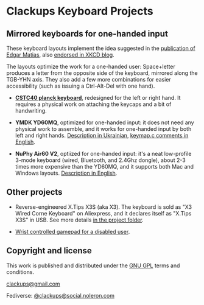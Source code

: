 # Clackups Keyboard Projects

## Mirrored keyboards for one-handed input

These keyboard layouts implement the idea suggested in the
[publication of Edgar
Matias](https://www.billbuxton.com/matias93.html), also [endorsed in
XKCD
blog](https://blog.xkcd.com/2007/08/14/mirrorboard-a-one-handed-keyboard-layout-for-the-lazy/).

The layouts optimize the work for a one-handed user: Space+letter
produces a letter from the opposite side of the keyboard, mirrored
along the TGB-YHN axis. They also add a few more combinations for
easier accessibility (such as issuing a Ctrl-Alt-Del with one hand).

* **[CSTC40 planck
    keyboard](https://github.com/clackups/qmk_userspace/blob/main/ONE_HANDED_CSTC40.md)**,
    redesigned for the left or right hand. It requires a physical work
    on attaching the keycaps and a bit of handwriting.

* **YMDK YD60MQ**, optimized for one-handed input: it does not need
  any physical work to assemble, and it works for one-handed input by
  both left and right hands. [Description in
  Ukrainian](https://github.com/clackups/qmk_userspace/blob/main/YMDK_YD60MQ_one-handed_layout_Ukrainian.pdf),
  [keymap.c comments in
  English](keyboards/ymdk/yd60mq/keymaps/claclups_mirrored/keymap.c).


* **NuPhy Air60 V2**, optiized for one-handed input: it's a neat
    low-profile 3-mode keyboard (wired, Bluetooth, and 2.4Ghz dongle),
    about 2-3 times more expensive than the YD60MQ, and it supports
    both Mac and Windows layouts. [Description in
    English](https://github.com/clackups/qmk_firmware/tree/onehanded_nuphy_air60_v2/keyboards/nuphy/air60_v2/ansi/keymaps/clackups_mirrored).


## Other projects

* Reverse-engineered X.Tips X3S (aka X3). The keyboard is sold as "X3 Wired Corne Keyboard" on Aliexpress, and
it declares itself as "X.Tips X3S" in USB. See more details [in the project
folder](https://github.com/clackups/qmk_userspace/tree/main/keyboards/clackups/xtips_x3s).


* [Wrist controlled gamepad for a disabled user](https://github.com/clackups/wrist_gamepad).



## Copyright and license

This work is published and distributed under the [GNU GPL](LICENSE)
terms and conditions.

clackups@gmail.com

Fediverse: [@clackups@social.noleron.com](https://social.noleron.com/@clackups)
